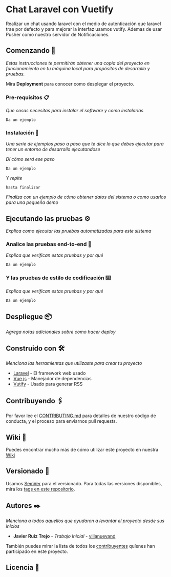 # Chat Laravel con Vuetify

Realizar un chat usando laravel con el medio de autenticación que laravel trae por defecto y para mejorar la interfaz usamos vutify.
Ademas de usar Pusher como nuestro servidor de Notificaciones.

## Comenzando 🚀

_Estas instrucciones te permitirán obtener una copia del proyecto en funcionamiento en tu máquina local para propósitos de desarrollo y pruebas._

Mira **Deployment** para conocer como desplegar el proyecto.


### Pre-requisitos 📋

_Que cosas necesitas para instalar el software y como instalarlas_

```
Da un ejemplo
```

### Instalación 🔧

_Una serie de ejemplos paso a paso que te dice lo que debes ejecutar para tener un entorno de desarrollo ejecutandose_

_Dí cómo será ese paso_

```
Da un ejemplo
```

_Y repite_

```
hasta finalizar
```

_Finaliza con un ejemplo de cómo obtener datos del sistema o como usarlos para una pequeña demo_

## Ejecutando las pruebas ⚙️

_Explica como ejecutar las pruebas automatizadas para este sistema_

### Analice las pruebas end-to-end 🔩

_Explica que verifican estas pruebas y por qué_

```
Da un ejemplo
```

### Y las pruebas de estilo de codificación ⌨️

_Explica que verifican estas pruebas y por qué_

```
Da un ejemplo
```

## Despliegue 📦

_Agrega notas adicionales sobre como hacer deploy_

## Construido con 🛠️

_Menciona las herramientas que utilizaste para crear tu proyecto_

* [Laravel](http://www.dropwizard.io/1.0.2/docs/) - El framework web usado
* [Vue js](https://maven.apache.org/) - Manejador de dependencias
* [Vutify](https://rometools.github.io/rome/) - Usado para generar RSS

## Contribuyendo 🖇️

Por favor lee el [CONTRIBUTING.md](https://github.com/Javier2202/) para detalles de nuestro código de conducta, y el proceso para enviarnos pull requests.

## Wiki 📖

Puedes encontrar mucho más de cómo utilizar este proyecto en nuestra [Wiki](https://github.com/tu/proyecto/wiki)

## Versionado 📌

Usamos [SemVer](http://semver.org/) para el versionado. Para todas las versiones disponibles, mira los [tags en este repositorio](https://github.com/tu/proyecto/tags).

## Autores ✒️

_Menciona a todos aquellos que ayudaron a levantar el proyecto desde sus inicios_

* **Javier Ruiz Trejo** - *Trabajo Inicial* - [villanuevand](https://github.com/villanuevand)

También puedes mirar la lista de todos los [contribuyentes](https://github.com/your/project/contributors) quíenes han participado en este proyecto. 

## Licencia 📄